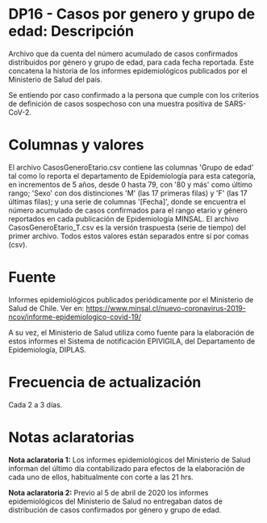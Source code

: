 # DP16 - Casos por genero y grupo de edad: Descripción
Archivo que da cuenta del número acumulado de casos confirmados distribuidos por género y grupo de edad, para cada fecha reportada. Este concatena la historia de los informes epidemiológicos publicados por el Ministerio de Salud del país.

Se entiendo por caso confirmado a la persona que cumple con los criterios de definición de casos sospechoso con una muestra positiva de SARS-CoV-2.

# Columnas y valores
El archivo CasosGeneroEtario.csv contiene las columnas 'Grupo de edad' tal como lo reporta el departamento de Epidemiología para esta categoría, en incrementos de 5 años, desde 0 hasta 79, con '80 y más' como último rango; 'Sexo' con dos distinciones 'M' (las 17 primeras filas) y 'F' (las 17 últimas filas); y una serie de columnas '[Fecha]', donde se encuentra el número acumulado de casos confirmados para el rango etario y género reportados en cada publicación de Epidemiología MINSAL. El archivo CasosGeneroEtario_T.csv es la versión traspuesta (serie de tiempo) del primer archivo. Todos estos valores están separados entre sí por comas (csv).

# Fuente
Informes epidemiológicos publicados periódicamente por el Ministerio de Salud de Chile. Ver en: https://www.minsal.cl/nuevo-coronavirus-2019-ncov/informe-epidemiologico-covid-19/

A su vez, el Ministerio de Salud utiliza como fuente para la elaboración de estos informes el Sistema de notificación EPIVIGILA, del Departamento de Epidemiología, DIPLAS.
 
# Frecuencia de actualización
Cada 2 a 3 días.

# Notas aclaratorias

**Nota aclaratoria 1:** Los informes epidemiológicos del Ministerio de Salud informan del último día contabilizado para efectos de la elaboración de cada uno de ellos, habitualmente con corte a las 21 hrs.

**Nota aclaratoria 2:** Previo al 5 de abril de 2020 los informes epidemiológicos del Ministerio de Salud no entregaban datos de distribución de casos confirmados por género y grupo de edad.

